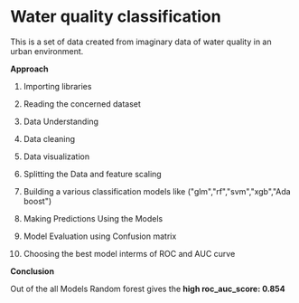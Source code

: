 # Water quality classification

This is a set of data created from imaginary data of water quality in an urban environment.

**Approach**

1) Importing libraries

2) Reading the concerned dataset

3) Data Understanding

4) Data cleaning

5) Data visualization

6) Splitting the Data and feature scaling

7) Building a various classification models like ("glm","rf","svm","xgb","Ada boost")

8) Making Predictions Using the Models

9) Model Evaluation using Confusion matrix

10) Choosing the best model interms of ROC and AUC curve

**Conclusion**

Out of the all Models Random forest gives the **high roc_auc_score: 0.854**

